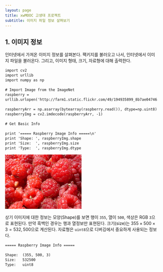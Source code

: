 ```yaml
---
layout: page
title: xwMOOC 고생대 프로젝트
subtitle: 이미지 파일 정보 살펴보기
---
```


## 1. 이미지 정보

인터넷에서 가져온 이미지 정보를 살펴본다. 팩키지를 불러오고 나서, 인터넷에서 이미지 파일을 불러온다.
그리고, 이미지 형태, 크기, 자료형에 대해 출력한다.

~~~ {.python}
import cv2
import urllib
import numpy as np

# Import Image from the ImageNet
raspberry = urllib.urlopen('http://farm1.static.flickr.com/49/194935899_8b7ae04746.jpg')

raspberryArr = np.asarray(bytearray(raspberry.read()), dtype=np.uint8)
raspberryImg = cv2.imdecode(raspberryArr, -1)

# Get Basic Info

print '===== Raspberry Image Info =====\n'
print 'Shape: ', raspberryImg.shape
print 'Size:  ', raspberryImg.size
print 'Type:  ', raspberryImg.dtype
~~~

<img src="fig/raspberry.jpg" alt="이미지넷 라즈베리파이" width="50%">

상기 이미지에 대한 정보는 모양(Shape)를 보면 행이 `355`, 열이 `500`, 색상은 RGB `3`으로 표현된다. 
만약 흑백인 경우는 행과 열정보만 표현된다. 크기(size)는 $355 \times 500 \times 3 = 532,500$으로 계산된다.
자료형은 `uint8`으로 디버깅에서 중요하게 사용되는 정보다.

~~~ {.output}
===== Raspberry Image Info =====

Shape:  (355, 500, 3)
Size:   532500
Type:   uint8
~~~

